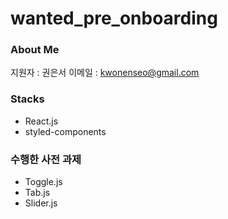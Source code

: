# wanted_pre_onboarding
### About Me
지원자 : 권은서 
이메일 : kwonenseo@gmail.com

### Stacks
- React.js
- styled-components

### 수행한 사전 과제
- Toggle.js
- Tab.js
- Slider.js